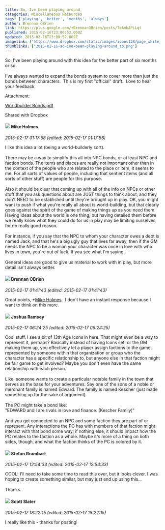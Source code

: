 ```yaml
---
title: So, Ive been playing around
categories: Miscellaneous Resources
tags: ['playing', 'better', 'months', 'always']
author: Brennan OBrien
link: https://plus.google.com/+BrennanOBrien/posts/ToAmbAPiLqt
published: 2015-02-16T23:00:52.069Z
updated: 2015-02-16T23:00:52.069Z
imagelink: ['https://www.dropbox.com/static/images/icons128/page_white_acrobat.png']
thumblinks: ['2015-02-16-so-ive-been-playing-around_tb.png']
---
```


So, I&#39;ve been playing around with this idea for the better part of six months or so.  <br /><br />I&#39;ve always wanted to expand the bonds system to cover more than just the bonds between characters.  This is my first &quot;official&quot; draft.  Love to hear your feedback.  


Attachment:

<a href='https://www.dropbox.com/s/vwpa87x8pwu4zo3/Worldbuilder%20Bonds.pdf?dl=0'>Worldbuilder Bonds.pdf</a>


Shared with Dropbox
<div id='comment z12nyvtjnvzezrah004cetew2qjpirmbt1c'>
  <h4><img src='{{site.baseurl}}//images/avatars/117749379333471142733_photo.jpg'> Mike Holmes</h4>
      <p><cite>2015-02-17 01:17:58 (edited: 2015-02-17 01:17:58)</cite></p>
        <p>I like this idea a lot (being a world-builderly sort).<br /><br />There may be a way to simplify this all into NPC bonds, or at least NPC and faction bonds. The items and places are really not important other than in the context of the people who are related to the place or item, it seems to me. For all sorts of values of people, including that sentient items (and all sorts of other stuff) are people for this purpose. <br /><br />Also it should be clear that coming up with all of the info on NPCs or other stuff that you ask questions about are JUST things to think about, and they don&#39;t NEED to be established until they&#39;re brought up in play. OK, you might want to push if what you&#39;re really all about is world-building, but that clearly goes against the spirit of the game of making things up as you need them. Having ideas about the world is one thing, but having detailed them before we really know what they could do for us in play may be limiting ourselves for no really good reason. <br /><br />For instance, if you say that the NPC to whom your character owes a debt is named Jack, and that he&#39;s a big ugly guy that lives far away, then if the GM needs the NPC to be a woman your character was once in love with who lives in town, you&#39;re out of luck. If you see what I&#39;m saying. <br /><br />General ideas are good to give us material to work with in play, but more detail isn&#39;t always better. </p>
</div>
        

<div id='comment z12nyvtjnvzezrah004cetew2qjpirmbt1c'>
  <h4><img src='{{site.baseurl}}//images/avatars/107145464770197437080_photo.jpg'> Brennan OBrien</h4>
      <p><cite>2015-02-17 01:41:43 (edited: 2015-02-17 01:41:43)</cite></p>
        <p>Great points, <span class="proflinkWrapper"><span class="proflinkPrefix">+</span><a class="proflink" href="https://plus.google.com/117749379333471142733" oid="117749379333471142733">Mike Holmes</a></span>.  I don&#39;t have an instant response because I want to think on this more. </p>
</div>
        

<div id='comment z12nyvtjnvzezrah004cetew2qjpirmbt1c'>
  <h4><img src='{{site.baseurl}}//images/avatars/116047019277221335862_photo.jpg'> Joshua Ramsey</h4>
      <p><cite>2015-02-17 06:24:25 (edited: 2015-02-17 06:24:25)</cite></p>
        <p>Cool stuff. I see a bit of 13th Age Icons in here. That might even be a way to represent it, perhaps? Basically instead of having Icons set, or the GM making them up, you effectively let a player assign factions to the game, represented by someone within that organization or group who the character has a specific relationship to, but anyone else in that faction might be fair game to get involved? Maybe you don&#39;t even have the same relationship with each person.<br /><br />Like, someone wants to create a particular notable family in the town that serves as the base for your adventures. Say one of the sons of a noble or merchant family is named Edward. The family is named Kescher (just made something up for the sake of argument).<br /><br />The PC might take a bond like:<br />&quot;EDWARD and I are rivals in love and finance. (Kescher Family)&quot;<br /><br />And you get connected to an NPC and some faction they are part of or represent. Any interactions the PC has with members of that faction might interact with that bond some way; if nothing else, it should impact how the PC relates to the faction as a whole. Maybe it&#39;s more of a thing on both sides, though, and what the faction thinks of the PC is colored by it.</p>
</div>
        

<div id='comment z12nyvtjnvzezrah004cetew2qjpirmbt1c'>
  <h4><img src='{{site.baseurl}}//images/avatars/107999218794532799579_photo.jpg'> Stefan Grambart</h4>
      <p><cite>2015-02-17 12:54:33 (edited: 2015-02-17 12:54:33)</cite></p>
        <p>COOL! I&#39;ll need to take some time to read this over, but it looks clever. I was hoping to create something similar, but may just end up using this...<br /><br />Thanks.</p>
</div>
        

<div id='comment z12nyvtjnvzezrah004cetew2qjpirmbt1c'>
  <h4><img src='{{site.baseurl}}//images/avatars/112272947494622592920_photo.jpg'> Scott Slater</h4>
      <p><cite>2015-02-17 18:22:15 (edited: 2015-02-17 18:22:15)</cite></p>
        <p>I really like this - thanks for posting!</p>
</div>
        